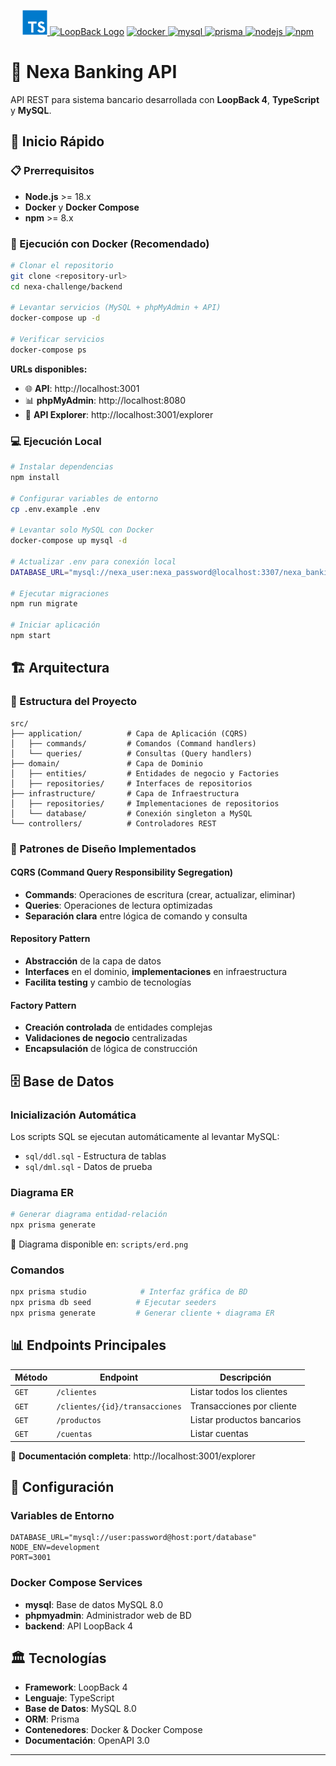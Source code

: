 <p align="center">
<a href="https://www.typescriptlang.org/" target="_blank" rel="noreferrer">
    <img src="https://raw.githubusercontent.com/devicons/devicon/master/icons/typescript/typescript-original.svg" alt="typescript" width="40" height="40"/>
  </a>
  <a href="https://loopback.io/" target="blank"><img src="https://raw.githubusercontent.com/gilbarbara/logos/de2c1f96ff6e74ea7ea979b43202e8d4b863c655/logos/loopback-icon.svg" width="40" alt="LoopBack Logo" /></a>
  <a href="https://www.docker.com/" target="_blank" rel="noreferrer">
    <img src="https://www.vectorlogo.zone/logos/docker/docker-icon.svg" alt="docker" width="50" height="50"/>
  </a>
  <a href="https://www.mysql.com/" target="_blank" rel="noreferrer">
    <img src="https://www.vectorlogo.zone/logos/mysql/mysql-icon.svg" alt="mysql" width="40" height="40"/>
  </a>
  <a href="https://www.prisma.io/" target="_blank" rel="noreferrer">
    <img src="https://cdn.worldvectorlogo.com/logos/prisma-3.svg" alt="prisma" width="40" height="40"/>
  </a>
  <a href="https://nodejs.org/en" target="_blank" rel="noreferrer">
    <img src="https://upload.vectorlogo.zone/logos/nodejs/images/eca9ff97-5734-46c4-b8a1-621819eaeaa9.svg" alt="nodejs" width="50" height="50"/>
  </a>
  <a href="https://www.npmjs.com/" target="_blank" rel="noreferrer">
    <img src="https://www.vectorlogo.zone/logos/npmjs/npmjs-ar21.svg" alt="npm" width="60" height="40"/>
  </a> 
</p>

# 🏦 Nexa Banking API

API REST para sistema bancario desarrollada con **LoopBack 4**, **TypeScript** y **MySQL**.

## 🚀 Inicio Rápido

### 📋 Prerrequisitos

- **Node.js** >= 18.x
- **Docker** y **Docker Compose**
- **npm** >= 8.x

### 🐳 Ejecución con Docker (Recomendado)

```bash
# Clonar el repositorio
git clone <repository-url>
cd nexa-challenge/backend

# Levantar servicios (MySQL + phpMyAdmin + API)
docker-compose up -d

# Verificar servicios
docker-compose ps
```

**URLs disponibles:**

- 🌐 **API**: http://localhost:3001
- 📊 **phpMyAdmin**: http://localhost:8080
- 📖 **API Explorer**: http://localhost:3001/explorer

### 💻 Ejecución Local

```bash
# Instalar dependencias
npm install

# Configurar variables de entorno
cp .env.example .env

# Levantar solo MySQL con Docker
docker-compose up mysql -d

# Actualizar .env para conexión local
DATABASE_URL="mysql://nexa_user:nexa_password@localhost:3307/nexa_banking"

# Ejecutar migraciones
npm run migrate

# Iniciar aplicación
npm start
```

## 🏗️ Arquitectura

### 📁 Estructura del Proyecto

```
src/
├── application/          # Capa de Aplicación (CQRS)
│   ├── commands/         # Comandos (Command handlers)
│   └── queries/          # Consultas (Query handlers)
├── domain/               # Capa de Dominio
│   ├── entities/         # Entidades de negocio y Factories
│   ├── repositories/     # Interfaces de repositorios
├── infrastructure/       # Capa de Infraestructura
│   ├── repositories/     # Implementaciones de repositorios
│   └── database/         # Conexión singleton a MySQL
└── controllers/          # Controladores REST
```

### 🎯 Patrones de Diseño Implementados

#### **CQRS (Command Query Responsibility Segregation)**

- **Commands**: Operaciones de escritura (crear, actualizar, eliminar)
- **Queries**: Operaciones de lectura optimizadas
- **Separación clara** entre lógica de comando y consulta

#### **Repository Pattern**

- **Abstracción** de la capa de datos
- **Interfaces** en el dominio, **implementaciones** en infraestructura
- **Facilita testing** y cambio de tecnologías

#### **Factory Pattern**

- **Creación controlada** de entidades complejas
- **Validaciones de negocio** centralizadas
- **Encapsulación** de lógica de construcción

## 🗄️ Base de Datos

### **Inicialización Automática**

Los scripts SQL se ejecutan automáticamente al levantar MySQL:

- `sql/ddl.sql` - Estructura de tablas
- `sql/dml.sql` - Datos de prueba

### **Diagrama ER**

```bash
# Generar diagrama entidad-relación
npx prisma generate
```

📄 Diagrama disponible en: `scripts/erd.png`

### **Comandos**

```bash
npx prisma studio            # Interfaz gráfica de BD
npx prisma db seed          # Ejecutar seeders
npx prisma generate         # Generar cliente + diagrama ER
```

## 📊 Endpoints Principales

| Método | Endpoint                       | Descripción                |
| ------ | ------------------------------ | -------------------------- |
| `GET`  | `/clientes`                    | Listar todos los clientes  |
| `GET`  | `/clientes/{id}/transacciones` | Transacciones por cliente  |
| `GET`  | `/productos`                   | Listar productos bancarios |
| `GET`  | `/cuentas`                     | Listar cuentas             |

📖 **Documentación completa**: http://localhost:3001/explorer

## 🔧 Configuración

### **Variables de Entorno**

```env
DATABASE_URL="mysql://user:password@host:port/database"
NODE_ENV=development
PORT=3001
```

### **Docker Compose Services**

- **mysql**: Base de datos MySQL 8.0
- **phpmyadmin**: Administrador web de BD
- **backend**: API LoopBack 4

## 🏛️ Tecnologías

- **Framework**: LoopBack 4
- **Lenguaje**: TypeScript
- **Base de Datos**: MySQL 8.0
- **ORM**: Prisma
- **Contenedores**: Docker & Docker Compose
- **Documentación**: OpenAPI 3.0

---
